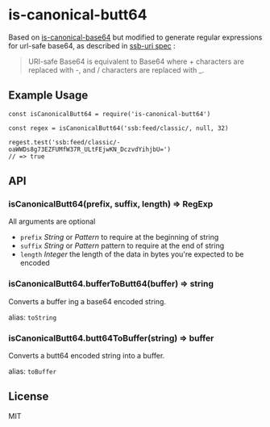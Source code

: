 # is-canonical-butt64

Based on [is-canonical-base64] but modified to generate regular
expressions for url-safe base64, as described in [ssb-uri spec] :

> URI-safe Base64 is equivalent to Base64 where + characters are replaced with -, and / characters are replaced with _.


## Example Usage

```
const isCanonicalButt64 = require('is-canonical-butt64')

const regex = isCanonicalButt64('ssb:feed/classic/, null, 32)

regest.test('ssb:feed/classic/-oaWWDs8g73EZFUMfW37R_ULtFEjwKN_DczvdYihjbU=')
// => true
```



## API

### isCanonicalButt64(prefix, suffix, length) => RegExp

All arguments are optional
- `prefix` *String* or *Pattern* to require at the beginning of string
- `suffix` *String* or *Pattern* pattern to require at the end of string
- `length` *Integer* the length of the data in bytes you're expected to be encoded

### isCanonicalButt64.bufferToButt64(buffer) => string

Converts a buffer ing a base64 encoded string.

alias: `toString`

### isCanonicalButt64.butt64ToBuffer(string) => buffer

Converts a butt64 encoded string into a buffer.

alias: `toBuffer`

## License

MIT


[is-canonical-base64]: https://github.com/dominictarr/is-canonical-base64
[ssb-uri spec]: https://github.com/ssbc/sips/blob/master/001.md
